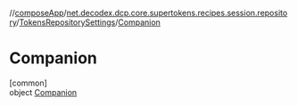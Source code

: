 //[composeApp](../../../../index.md)/[net.decodex.dcp.core.supertokens.recipes.session.repository](../../index.md)/[TokensRepositorySettings](../index.md)/[Companion](index.md)

# Companion

[common]\
object [Companion](index.md)
